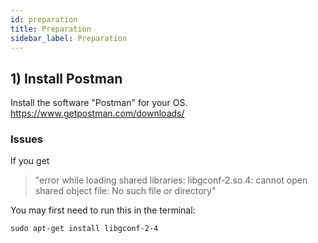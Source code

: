 ```yaml
---
id: preparation
title: Preparation
sidebar_label: Preparation
---
```


## 1) Install Postman

Install the software "Postman" for your OS. https://www.getpostman.com/downloads/

### Issues

If you get

> "error while loading shared libraries: libgconf-2.so.4: cannot open shared object file: No such file or directory"

You may first need to run this in the terminal:

`sudo apt-get install libgconf-2-4`
